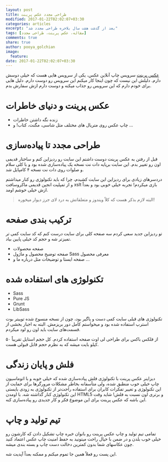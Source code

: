 ```yaml
---
layout: post
title: طراحی مجدد عکس پرینت
modified: 2017-01-22T02:02:07+03:30
categories: articles
excerpt: "بعد از گذشت هشت سال بلاخره طراحی مجدد شد"
tags: [مقاله، عکس پرینت، طراحی مجدد]
comments: true
share: true
author: pooya_golchian
image:
  feature:
date: 2017-01-22T02:02:07+03:30
---
```


[عکس پرینت](http://axprint.com) سرویس چاپ آنلاین عکس، یکی از سرویس هایی هست که خیلی دوسش دارم. دلیلش این نیست که چون اینجا کار میکنم این سرویس رو دوست دارم. دلیل هایی برای خودم دارم که این سرویس رو جذاب میکنه و دوست دارم ازش سفارش بدم.

#  عکس پرینت و دنیای خاطرات
*  زنده نگه داشتن خاطرات
*  چاپ عکس روی متریال های مختلف مثل شاسی، مگنت، کتاب! و …

# طراحی مجدد تا پیاده‌سازی

قبل از رفتن به عکس پرینت دوست داشتم این سایت رو ردیزاین کنم و ساختار قدیمی اون رو تغییر بدم. این سایت برپایه دات نت نسخه یک پیاده‌سازی شده بود و با کلی سلام و صلوات روی دات نت نسخه ۴ کامپایل شد.

دردسرهای زیادی برای ردیزاین این سایت کشیدم، چرا که باید تکنولوژی رو کنار میذاشتم و از تمپلیت انجین قدیمی ماکروسافت xslt بازی میکردم! تجربه خیلی خوبی بود و بعداً ازش خیلی خوشم اومد.

> البته لازم بذکر هست که کلاً ویندوز و متعلقاتش به درد لای جرز دیوار میخوره!

#  ترکیب بندی صفحه

تو ردیزاین جدید سعی کردم سه صفحه کلی برای سایت درست کنم که کد سایت کمی تر تمیزتر شه و حجم کد خیلی پایین بیاد.

* صفحه محصولات
* صفحه توضیح محصول و ماژول Sass معرفی محصول
* صفحه ایستا و توضیحات مثل درباره ما و …

# تکنولوژی های استفاده شده

* Sass
* Pure JS
* Grunt
* LibSass

تکنولوژی های قبلی سایت کمی دست و پاگیر بود، چون از نسخه منسوخ شده توییتر بوت استرپ استفاده شده بود و میخواستم کامل دور بریزمش. البته به اجبار بخشی از قسمت‌های سایت باید اون رو لود میکردم.

از فلکس باکس برای طراحی لی اوت صفحه استفاده کردم. کل حجم استایل تقریباً ۵۰ کیلو بایت میشه که به نظرم حجم قابل قبولی هست.

# فلش و پایان زندگی

دیزاینر عکس پرینت با تکنولوژی فلش پیاده‌سازی شده که خیلی خوبه و با اتوماسیون چاپ خیلی خوب منطبق شده، ولی متأسفانه بخاطر مشکلات مرورگرها برای حمایت از این تکنولوژی و تغییر تفکرات کابران برای استفاده راحت‌تر از تکنولوژی به زودی بایستی این تکنولوژی کنار گذاشته شه.
با اومدن HTML5  و برتری اون نسبت به فلش! شاید وقت این باشه که عکس پرینت برای این موضوع فکر و کار جدیدی رو پیاده‌سازی کنه.

# تیم تولید و چاپ

تمامی تیم تولید و چاپ عکس پرینت رو بانوان خبره چاپ تشکیل دادن که کارشون رو خیلی خوب بلدن و در ضمن با خیال راحت میتونید به حفظ امنیت چاپ عکس اعتماد کنید چون عکاسهای شما بدون کمترین دخالت دست چاپ و بسته بندی میشه.

این پست رو فعلاً همین جا تموم میکنم و ممکنه بعداً آپدیت شه.
